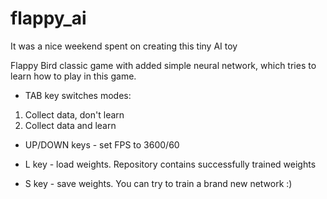 # flappy_ai
It was a nice weekend spent on creating this tiny AI toy

Flappy Bird classic game with added simple neural network, which tries to learn how to play in this game.

  - TAB key switches modes:
  1. Collect data, don't learn
  2. Collect data and learn

  - UP/DOWN keys - set FPS to 3600/60

  - L key - load weights. Repository contains successfully trained weights

  - S key - save weights. You can try to train a brand new network :)
